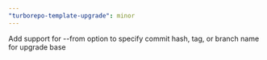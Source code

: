 ```yaml
---
"turborepo-template-upgrade": minor
---
```


Add support for --from option to specify commit hash, tag, or branch name for upgrade base